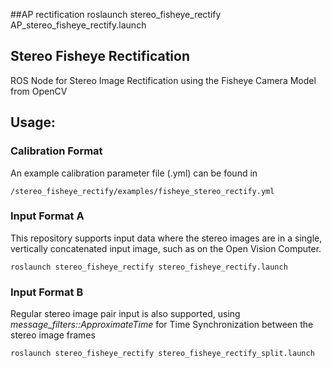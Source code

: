 ##AP rectification
roslaunch stereo_fisheye_rectify AP_stereo_fisheye_rectify.launch

## Stereo Fisheye Rectification
ROS Node for Stereo Image Rectification using the Fisheye Camera Model from
OpenCV

## Usage:

### Calibration Format
An example calibration parameter file (.yml) can be found in
```
/stereo_fisheye_rectify/examples/fisheye_stereo_rectify.yml
```

### Input Format A
This repository supports input data where the stereo images are in a single,
vertically concatenated input image, such as on the Open Vision Computer.
```
roslaunch stereo_fisheye_rectify stereo_fisheye_rectify.launch
```

### Input Format B
Regular stereo image pair input is also supported, using
*message_filters::ApproximateTime* for Time Synchronization between the stereo
image frames
```
roslaunch stereo_fisheye_rectify stereo_fisheye_rectify_split.launch
```



